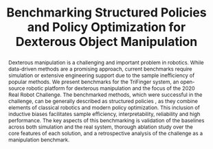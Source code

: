 ---
layout: pub
title: Benchmarking Structured Policies and Policy Optimization for Dexterous Object Manipulation
authors: Niklas Funk, Charles Schaff, Rishabh Madan, Takuma Yoneda, Julen Urain De Jesus, Joe Watson, <b>Ethan K. Gordon</b>, Felix Widmaier, Stefan Bauer, Siddhartha S. Srinivasa, Tapomayukh Bhattacharjee, Matthew R. Walter, Jan Peters
image: /images/2022_01_ral.jpg
conf: "IEEE Robotics and Automation Letters (RA-L), SI: Robotic Grasping and Manipulation"
year: 2021
pdf: https://arxiv.org/abs/2105.02087
web: https://sites.google.com/view/benchmark-rrc
abstract: >-
  Dexterous manipulation is a challenging and important problem in robotics. While data-driven methods are a promising approach, current benchmarks require simulation or extensive engineering support due to the sample inefficiency of popular methods. We present benchmarks for the TriFinger system, an open-source robotic platform for dexterous manipulation and the focus of the 2020 Real Robot Challenge. The benchmarked methods, which were successful in the challenge, can be generally described as structured policies , as they combine elements of classical robotics and modern policy optimization. This inclusion of inductive biases facilitates sample efficiency, interpretability, reliability and high performance. The key aspects of this benchmarking is validation of the baselines across both simulation and the real system, thorough ablation study over the core features of each solution, and a retrospective analysis of the challenge as a manipulation benchmark.
---